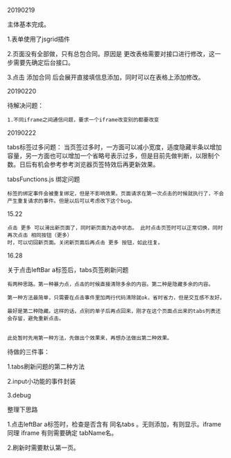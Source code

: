 20190219

主体基本完成。


1.表单使用了jsgrid插件

2.页面没有全部做，只有总包合同。原因是 更改表格需要对接口进行修改，这一步需要先确定后台接口。

3.点击 添加合同 后会展开直接填信息添加，同时可以在表格上添加修改。

20190220

待解决问题：

    1.不同iframe之间通信问题，要求一个iframe改变别的都要改变

20190222

tabs标签过多问题：
    当页签过多时，一方面可以减小宽度，适度隐藏半条以增加容量，另一方面也可以增加一个省略号表示过多，但是目前先做判断，以限制个数。日后有机会参考参考浏览器页签特效后再更新效果。   

tabsFunctions.js 绑定问题

    标签的绑定事件会被重复绑定，但是不影响效果。页面请求在第一次点击的时候就执行了，不会产生重复请求的事件。但是以后可以考虑改下这个bug。

15.22

    点击 更多 可以滑出新页面了，同时新页面为选中状态。 此时点击页签时可以正常切换，同时再次点击 相同按钮（更多）
    时，可以切回新页面。关闭新页面后再点击 更多 按钮，如此往复。

16.28

关于点击leftBar a标签后，tabs页签刷新问题

    有两种思路。第一种暴力点，点击的时候直接清除多余的内容。第二种是隐藏多余的内容。

    第一种方法最简单，只需要在点击事件里加两行代码清除就ok，省时省力，但是交互感不友好。

    最好是第二种隐藏。这样的话，点别的单子后再点回来，刚才在这个页面点出来的tabs列表还会存留，避免重新点击。


    此处暂时先用第一种方法，先做出个效果来，再想办法做出第二种效果。


待做的三件事：

1.tabs刷新问题的第二种方法

2.input小功能的事件封装

3.debug


整理下思路

1.点击leftBar a标签时，检查是否含有 同名tabs 。无则添加，有则显示。iframe 同理
        iframe 有则需要确定 tabName名。
        
2.刷新时需要默认第一页。